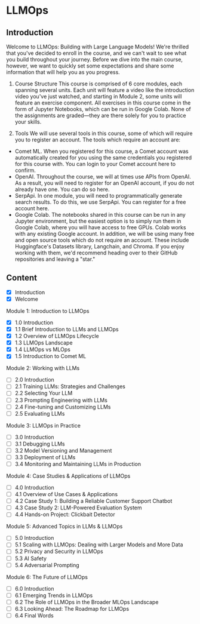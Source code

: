 # LLMOps

## Introduction

Welcome to LLMOps: Building with Large Language Models! We're thrilled that you've decided to enroll in the course, and we can't wait to see what you build throughout your journey. Before we dive into the main course, however, we want to quickly set some expectations and share some information that will help you as you progress.

1. Course Structure
This course is comprised of 6 core modules, each spanning several units. Each unit will feature a video like the introduction video you've just watched, and starting in Module 2, some units will feature an exercise component. All exercises in this course come in the form of Jupyter Notebooks, which can be run in Google Colab. None of the assignments are graded—they are there solely for you to practice your skills. 

2. Tools
We will use several tools in this course, some of which will require you to register an account. The tools which require an account are:

- Comet ML. When you registered for this course, a Comet account was automatically created for you using the same credentials you registered for this course with. You can login to your Comet account here to confirm.
- OpenAI. Throughout the course, we will at times use APIs from OpenAI. As a result, you will need to register for an OpenAI account, if you do not already have one. You can do so here.
- SerpApi. In one module, you will need to programmatically generate search results. To do this, we use SerpApi. You can register for a free account here.
- Google Colab. The notebooks shared in this course can be run in any Jupyter environment, but the easiest option is to simply run them in Google Colab, where you will have access to free GPUs. Colab works with any existing Google account.
In addition, we will be using many free and open source tools which do not require an account. These include Huggingface's Datasets library, Langchain, and Chroma. If you enjoy working with them, we'd recommend heading over to their GitHub repositories and leaving a "star."

## Content

- [x] Introduction
- [x] Welcome

Module 1: Introduction to LLMOps

- [x] 1.0 Introduction
- [x] 1.1 Brief Introduction to LLMs and LLMOps
- [x] 1.2 Overview of LLMOps Lifecycle
- [x] 1.3 LLMOps Landscape
- [x] 1.4 LLMOps vs MLOps
- [x] 1.5 Introduction to Comet ML

Module 2: Working with LLMs

- [ ] 2.0 Introduction
- [ ] 2.1 Training LLMs: Strategies and Challenges
- [ ] 2.2 Selecting Your LLM
- [ ] 2.3 Prompting Engineering with LLMs
- [ ] 2.4 Fine-tuning and Customizing LLMs
- [ ] 2.5 Evaluating LLMs

Module 3: LLMOps in Practice

- [ ] 3.0 Introduction
- [ ] 3.1 Debugging LLMs
- [ ] 3.2 Model Versioning and Management
- [ ] 3.3 Deployment of LLMs
- [ ] 3.4 Monitoring and Maintaining LLMs in Production

Module 4: Case Studies & Applications of LLMOps

- [ ] 4.0 Introduction
- [ ] 4.1 Overview of Use Cases & Applications
- [ ] 4.2 Case Study 1: Building a Reliable Customer Support Chatbot
- [ ] 4.3 Case Study 2: LLM-Powered Evaluation System
- [ ] 4.4 Hands-on Project: Clickbait Detector

Module 5: Advanced Topics in LLMs & LLMOps

- [ ] 5.0 Introduction
- [ ] 5.1 Scaling with LLMOps: Dealing with Larger Models and More Data
- [ ] 5.2 Privacy and Security in LLMOps
- [ ] 5.3 AI Safety
- [ ] 5.4 Adversarial Prompting

Module 6: The Future of LLMOps

- [ ] 6.0 Introduction
- [ ] 6.1 Emerging Trends in LLMOps
- [ ] 6.2 The Role of LLMOps in the Broader MLOps Landscape
- [ ] 6.3 Looking Ahead: The Roadmap for LLMOps
- [ ] 6.4 Final Words